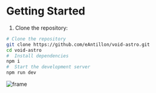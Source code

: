 # Getting Started

1. Clone the repository:
```bash
# Clone the repository
git clone https://github.com/eAntillon/void-astro.git
cd void-astro
#  Install dependencies
npm i
#  Start the development server
npm run dev
```
![frame](https://github.com/user-attachments/assets/0ab4b7b7-6b20-4ae2-8266-aa029a503cf1)

